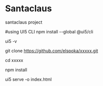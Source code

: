 # Santaclaus
santaclaus project

#using UI5 CLI
npm install --global @ui5/cli

ui5 -v

git clone https://github.com/elspoka/xxxxx.git

cd xxxxx

npm install

ui5 serve -o index.html

